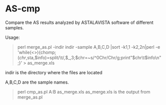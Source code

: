 # AS-cmp
Compare the AS results analyzed by ASTALAVISTA software of different samples.

Usage:
>perl merge_as.pl -indir indir -sample A,B,C,D |sort -k1,1 -k2,2n|perl -e 'while(<>){chomp;($chr,$sta,$info)=split/\t/,$_,3;$chr=~s/^0Chr/Chr/g;print"$chr\t$info\n";}' > as_merge.xls

indir is the directory where the files are located

A,B,C,D are the sample names.

>perl cmp_as.pl A:B as_merge.xls
as_merge.xls is the output from merge_as.pl


